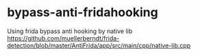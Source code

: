 # bypass-anti-fridahooking
Using frida bypass anti hooking by native lib
https://github.com/muellerberndt/frida-detection/blob/master/AntiFrida/app/src/main/cpp/native-lib.cpp
